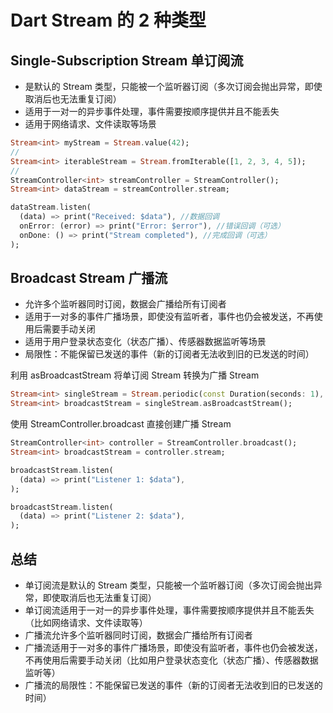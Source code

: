 # Dart Stream 的 2 种类型

## Single-Subscription Stream 单订阅流
- 是默认的 Stream 类型，只能被一个监听器订阅（多次订阅会抛出异常，即使取消后也无法重复订阅）
- 适用于一对一的异步事件处理，事件需要按顺序提供并且不能丢失
- 适用于网络请求、文件读取等场景

```dart
Stream<int> myStream = Stream.value(42);
//
Stream<int> iterableStream = Stream.fromIterable([1, 2, 3, 4, 5]);
//
StreamController<int> streamController = StreamController();
Stream<int> dataStream = streamController.stream;
```

```dart
dataStream.listen(
  (data) => print("Received: $data"), //数据回调
  onError: (error) => print("Error: $error"), //错误回调（可选）
  onDone: () => print("Stream completed"), //完成回调（可选）
);
```

## Broadcast Stream 广播流
- 允许多个监听器同时订阅，数据会广播给所有订阅者
- 适用于一对多的事件广播场景，即使没有监听者，事件也仍会被发送，不再使用后需要手动关闭
- 适用于用户登录状态变化（状态广播）、传感器数据监听等场景
- 局限性：不能保留已发送的事件（新的订阅者无法收到旧的已发送的时间）

利用 asBroadcastStream 将单订阅 Stream 转换为广播 Stream
```dart
Stream<int> singleStream = Stream.periodic(const Duration(seconds: 1), (count) => count);
Stream<int> broadcastStream = singleStream.asBroadcastStream();
```

使用 StreamController.broadcast 直接创建广播 Stream
```dart
StreamController<int> controller = StreamController.broadcast();
Stream<int> broadcastStream = controller.stream;
```

```dart
broadcastStream.listen(
  (data) => print("Listener 1: $data"),
);

broadcastStream.listen(
  (data) => print("Listener 2: $data"),
);
```

## 总结
- 单订阅流是默认的 Stream 类型，只能被一个监听器订阅（多次订阅会抛出异常，即使取消后也无法重复订阅）
- 单订阅流适用于一对一的异步事件处理，事件需要按顺序提供并且不能丢失（比如网络请求、文件读取等）
- 广播流允许多个监听器同时订阅，数据会广播给所有订阅者
- 广播流适用于一对多的事件广播场景，即使没有监听者，事件也仍会被发送，不再使用后需要手动关闭（比如用户登录状态变化（状态广播）、传感器数据监听等）
- 广播流的局限性：不能保留已发送的事件（新的订阅者无法收到旧的已发送的时间）
